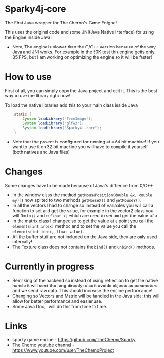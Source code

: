 # Sparky4j-core
The First Java wrapper for The Cherno's Game Enigne!

This uses the original code and some JNI(Java Native Interface) for using the Engine inside Java!

* Note, The engine is slower than the C/C++ version because of the way Java and JNI works. For example in the 50K test this engine getts only 35 FPS, but I am working on optimizing the engine so it will be faster!

# How to use
First of all, you can simply copy the Java project and edit it. This is the best way to use the library right now!

To load the native libraries add this to your main class inside Java 
```java
	static {
		System.loadLibrary("FreeImage");
		System.loadLibrary("glfw3");
		System.loadLibrary("Sparky4j-core");
	}
```

* Note that the project is configured for running at a 64 bit machine! If you want to use it on 32 bit machine you will have to compile it yourself (both natives and Java files)!

# Changes
Some changes have to be made because of Java's diffrence from C/C++

* In the window class the method ` getMousePosition(double &x, double &y) ` is now splited to two methods
  ` getMouseX() ` and ` getMouseY() `.
* In all the vectors I had to change so instead of variables you will call a function to set and get the value, for example in the vector2 class you will find `x()` and `x(float x)` which are used to set and get the value of x.
* In the matrix class I changed so to get the value at a point you call the `elements(int index)` method and to set the value you call the `elements(int index, float value)`.
* All the buffer stuff are not included on the Java side, they are only used internally!
* The Texture class does not contains the `bind()` and `unbind()` methods.

# Currently in progress
* Remaking of the backend so instead of using reflection to get the native handle it will send the long directly; also it avoids objects as parameters and we send raw data. This should increase the engine performance!
* Changing so Vectors and Matrix will be handled in the Java side; this will allow for better performance and easier use.
* Some Java Doc, I will do this from time to time.

# Links
* sparky game engine - https://github.com/TheCherno/Sparky
* The Cherno youtube channel - https://www.youtube.com/user/TheChernoProject
